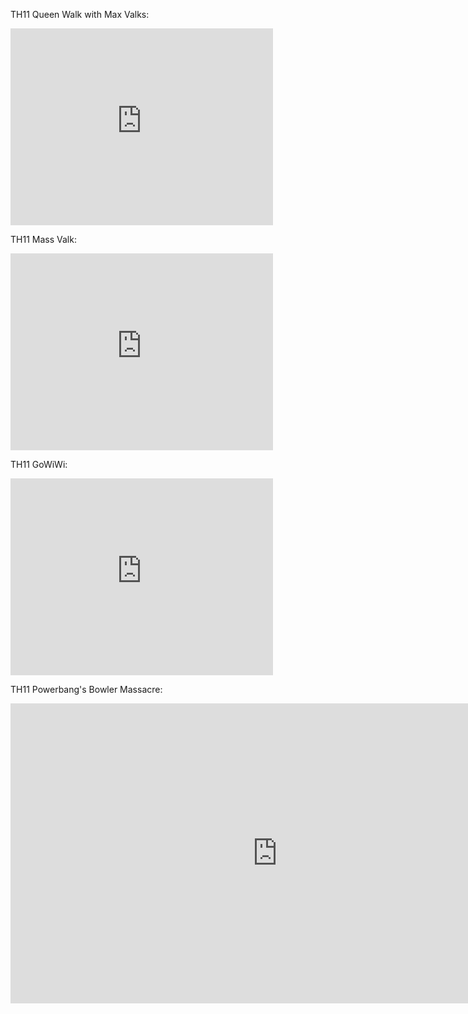 
TH11 Queen Walk with Max Valks:

<iframe width="420" height="315" src="https://www.youtube.com/embed/uKYegVOhC5g" frameborder="0" allowfullscreen></iframe>

TH11 Mass Valk:

<iframe width="420" height="315" src="https://www.youtube.com/embed/Dl71xqK6QlQ" frameborder="0" allowfullscreen></iframe>

TH11 GoWiWi:

<iframe width="420" height="315" src="https://www.youtube.com/embed/q5971KtWouo" frameborder="0" allowfullscreen></iframe>

TH11 Powerbang's Bowler Massacre:

<iframe width="854" height="480" src="https://www.youtube.com/embed/T9MjcOdNeJo" frameborder="0" allowfullscreen></iframe>


